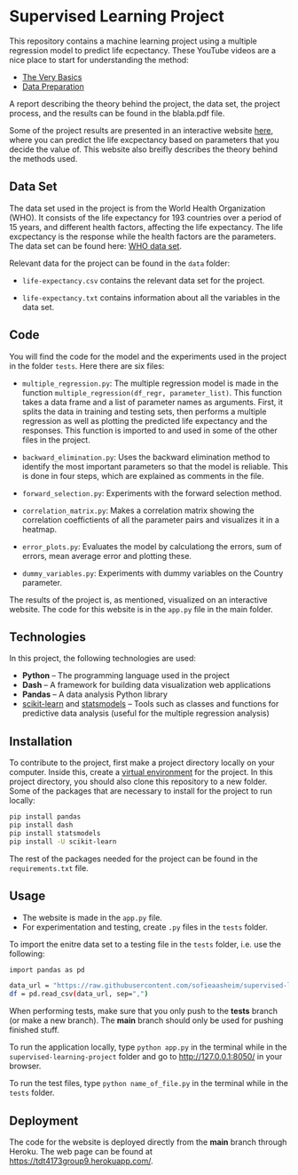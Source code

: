 # Supervised Learning Project

This repository contains a machine learning project using a multiple regression model to predict life ecpectancy. These YouTube videos are a nice place to start for understanding the method:

- [The Very Basics]
- [Data Preparation]


A report describing the theory behind the project, the data set, the project process, and the results can be found in the blabla.pdf file.

Some of the project results are presented in an interactive website [here], where you can predict the life excpectancy based on parameters that you decide the value of. This website also breifly describes the theory behind the methods used. 


## Data Set

The data set used in the project is from the World Health Organization (WHO). It consists of the life expectancy for 193 countries over a period of 15 years, and different health factors, affecting the life expectancy. The life excpectancy is the response while the health factors are the parameters. The data set can be found here: [WHO data set].

Relevant data for the project can be found in the `data` folder:

- `life-expectancy.csv` contains the relevant data set for the project.

- `life-expectancy.txt` contains information about all the variables in the data set.


## Code

You will find the code for the model and the experiments used in the project in the folder `tests`. Here there are six files: 

- `multiple_regression.py`: The multiple regression model is made in the function `multiple_regression(df_regr, parameter_list)`. This function takes a data frame and a list of parameter names as arguments. First, it splits the data in training and testing sets, then performs a multiple regression as well as  plotting the predicted life expectancy and the responses. This function is imported to and used in some of the other files in the project.

- `backward_elimination.py`: Uses the backward elimination method to identify the most important parameters so that the model is reliable. This is done in four steps, which are explained as comments in the file. 

- `forward_selection.py`: Experiments with the forward selection method.

- `correlation_matrix.py`: Makes a correlation matrix showing the correlation coeffictients of all the parameter pairs and visualizes it in a heatmap.

- `error_plots.py`: Evaluates the model by calculationg the errors, sum of errors, mean average error and plotting these. 

- `dummy_variables.py`: Experiments with dummy variables on the Country parameter.

The results of the project is, as mentioned, visualized on an interactive website. The code for this website is in the `app.py` file in the main folder.


## Technologies
In this project, the following technologies are used:

- **Python** – The programming language used in the project
- **Dash** – A framework for building data visualization web applications
- **Pandas** – A data analysis Python library
- [scikit-learn] and [statsmodels] – Tools such as classes and functions for predictive data analysis (useful for the multiple regression analysis)


## Installation

To contribute to the project, first make a project directory locally on your computer. Inside this, create a [virtual environment] for the project. In this project directory, you should also clone this repository to a new folder. Some of the packages that are necessary to install for the project to run locally:

```sh
pip install pandas
pip install dash
pip install statsmodels
pip install -U scikit-learn
```

The rest of the packages needed for the project can be found in the `requirements.txt` file.


## Usage

- The website is made in the `app.py` file.
- For experimentation and testing, create `.py` files in the `tests` folder.

To import the enitre data set to a testing file in the `tests` folder, i.e. use the following:

```sh
import pandas as pd

data_url = "https://raw.githubusercontent.com/sofieaasheim/supervised-learning-project/main/data/life-expectancy.csv"
df = pd.read_csv(data_url, sep=",")
```

When performing tests, make sure that you only push to the **tests** branch (or make a new branch). The **main** branch should only be used for pushing finished stuff.

To run the application locally, type `python app.py` in the terminal while in the `supervised-learning-project` folder and go to http://127.0.0.1:8050/ in your browser.

To run the test files, type `python name_of_file.py` in the terminal while in the `tests` folder.


## Deployment

The code for the website is deployed directly from the **main** branch through Heroku. The web page can be found at https://tdt4173group9.herokuapp.com/.



[The Very Basics]: <https://www.youtube.com/watch?v=dQNpSa-bq4M>
[Data Preparation]: <https://www.youtube.com/watch?v=2I_AYIECCOQ&list=TLPQMTkxMDIwMjCcYgA12J8jGg&index=2>
[10 minutes to pandas]: <https://pandas.pydata.org/pandas-docs/stable/user_guide/10min.html#min>
[Dash tutorial]: <http://dash.plotly.com/installation>
[scikit-learn]: <https://scikit-learn.org/stable/>
[statsmodels]: <https://www.statsmodels.org/stable/index.html>
[virtual environment]: <https://www.geeksforgeeks.org/python-virtual-environment/>
[GitHub Desktop]: <https://desktop.github.com/>
[WHO data set]: <https://www.kaggle.com/kumarajarshi/life-expectancy-who?fbclid=IwAR1NONmZtX8ZlR_I3sZBL04069sSHin8VPVsoN3lJehHfnBK0eKXpbEz3-U>
[here]: <https://tdt4173group9.herokuapp.com/>
